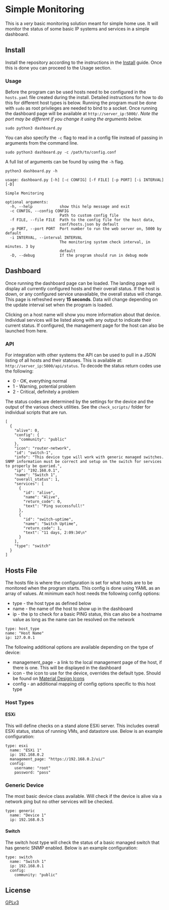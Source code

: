 # Simple Monitoring

This is a _very_ basic monitoring solution meant for simple home use. It will monitor the status of some basic IP systems and services in a simple dashboard.

## Install

Install the repository according to the instructions in the [Install](install/Install.md) guide. Once this is done you can proceed to the Usage section.

### Usage

Before the program can be used hosts need to be configured in the `hosts.yaml` file created during the install. Detailed instructions for how to do this for different host types is below. Running the program must be done with `sudo` as root privileges are needed to bind to a socket. Once running the dashboard page will be available at `http://server_ip:5000/`. _Note the port may be different if you change it using the arguments below._

```
sudo python3 dashboard.py
```

You can also specify the `-c` flag to read in a config file instead of passing in arguments from the command line.

```
sudo python3 dashboard.py -c /path/to/config.conf
```

A full list of arguments can be found by using the `-h` flag.

```
python3 dashboard.py -h

usage: dashboard.py [-h] [-c CONFIG] [-f FILE] [-p PORT] [-i INTERVAL] [-D]

Simple Monitoring

optional arguments:
  -h, --help            show this help message and exit
  -c CONFIG, --config CONFIG
                        Path to custom config file
  -f FILE, --file FILE  Path to the config file for the host data,
                        conf/hosts.json by default
  -p PORT, --port PORT  Port number to run the web server on, 5000 by default
  -i INTERVAL, --interval INTERVAL
                        The monitoring system check interval, in minutes. 3 by
                        default
  -D, --debug           If the program should run in debug mode

```

## Dashboard

Once running the dashboard page can be loaded. The landing page will display all currently configured hosts and their overall status. If the host is down, or any configured service unavailable, the overall status will change. This page is refreshed every __15 seconds__. Data will change depending on the update interval set when the program is loaded.

Clicking on a host name will show you more information about that device. Individual services will be listed along with any output to indicate their current status. If configured, the management page for the host can also be launched from here.

### API

For integration with other systems the API can be used to pull in a JSON listing of all hosts and their statuses. This is available at: `http://server_ip:5000/api/status`. To decode the status return codes use the following:

* 0 - OK, everything normal
* 1 - Warning, potential problem
* 2 - Critical, definitely a problem

The status codes are determined by the settings for the device and the output of the various check utilities. See the `check_scripts/` folder for individual scripts that are run.

```
[
  {
    "alive": 0,
    "config": {
      "community": "public"
    },
    "icon": "router-network",
    "id": "switch-1",
    "info": "This device type will work with generic managed switches. SNMP information must be correct and setup on the switch for services to properly be queried.",
    "ip": "192.168.0.1",
    "name": "Switch 1",
    "overall_status": 1,
    "services": [
      {
        "id": "alive",
        "name": "Alive",
        "return_code": 0,
        "text": "Ping successfull!"
      },
      {
        "id": "switch-uptime",
        "name": "Switch Uptime",
        "return_code": 1,
        "text": "11 days, 2:09:34\n"
      }
    ],
    "type": "switch"
  }
]
```

## Hosts File

The hosts file is where the configuration is set for what hosts are to be monitored when the program starts. This config is done using YAML as an array of values. At minimum each host needs the following config options:

* type - the host type as defined below
* name - the name of the host to show up in the dashboard
* ip - the ip to check for a basic PING status, this can also be a hostname value as long as the name can be resolved on the network

```
type: host_type
name: "Host Name"
ip: 127.0.0.1
```

The following additional options are available depending on the type of device:

* management_page - a link to the local management page of the host, if there is one. This will be displayed in the dashboard
* icon - the icon to use for the device, overrides the default type. Should be found on [Material Design Icons](https://materialdesignicons.com/)
* config - an additional mapping of config options specific to this host type

### Host Types

#### ESXi

This will define checks on a stand alone ESXi server. This includes overall ESXi status, status of running VMs, and datastore use. Below is an example configuration:

```
type: esxi
  name: "ESXi 1"
  ip: 192.168.0.2
  management_page: "https://192.168.0.2/ui/"
  config:
    username: "root"
    password: "pass"
```

### Generic Device

The most  basic device class available. Will check if the device is alive via a network ping but no other services will be checked.

```
type: generic
  name: "Device 1"
  ip: 192.168.0.5
```

#### Switch

The switch host type will check the status of a basic managed switch that has generic SNMP enabled. Below is an example configuration:

```
type: switch
  name: "Switch 1"
  ip: 192.168.0.1
  config:
    community: "public"
```

## License

[GPLv3](https://github.com/robweber/simple-monitoring/blob/main/LICENSE)

